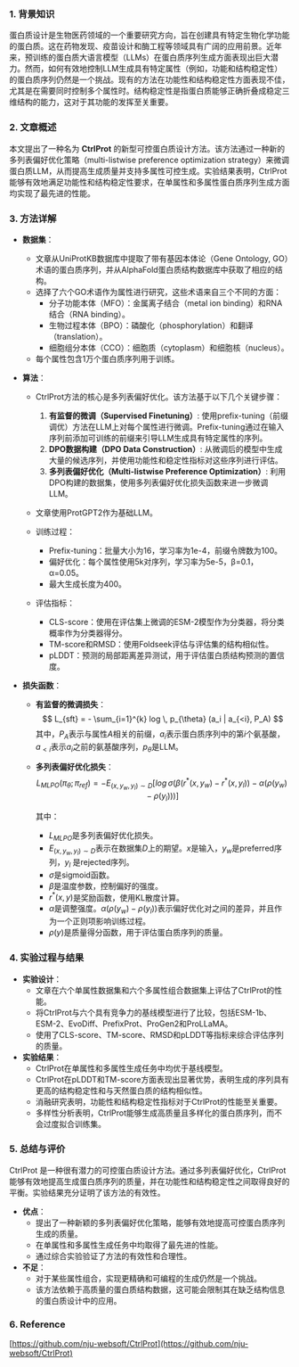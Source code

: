 ### 1. 背景知识
蛋白质设计是生物医药领域的一个重要研究方向，旨在创建具有特定生物化学功能的蛋白质。这在药物发现、疫苗设计和酶工程等领域具有广阔的应用前景。近年来，预训练的蛋白质大语言模型（LLMs）在蛋白质序列生成方面表现出巨大潜力。然而，如何有效地控制LLM生成具有特定属性（例如，功能和结构稳定性）的蛋白质序列仍然是一个挑战。现有的方法在功能性和结构稳定性方面表现不佳，尤其是在需要同时控制多个属性时。结构稳定性是指蛋白质能够正确折叠成稳定三维结构的能力，这对于其功能的发挥至关重要。

### 2. 文章概述
本文提出了一种名为 **CtrlProt** 的新型可控蛋白质设计方法。该方法通过一种新的多列表偏好优化策略（multi-listwise preference optimization strategy）来微调蛋白质LLM，从而提高生成质量并支持多属性可控生成。实验结果表明，CtrlProt 能够有效地满足功能性和结构稳定性要求，在单属性和多属性蛋白质序列生成方面均实现了最先进的性能。

### 3. 方法详解
*   **数据集**：
    *   文章从UniProtKB数据库中提取了带有基因本体论（Gene Ontology, GO）术语的蛋白质序列，并从AlphaFold蛋白质结构数据库中获取了相应的结构。
    *   选择了六个GO术语作为属性进行研究，这些术语来自三个不同的方面：
        *   分子功能本体（MFO）：金属离子结合（metal ion binding）和RNA结合（RNA binding）。
        *   生物过程本体（BPO）：磷酸化（phosphorylation）和翻译（translation）。
        *   细胞组分本体（CCO）：细胞质（cytoplasm）和细胞核（nucleus）。
    *   每个属性包含1万个蛋白质序列用于训练。

*   **算法**：

    *   CtrlProt方法的核心是多列表偏好优化。该方法基于以下几个关键步骤：
        1.  **有监督的微调（Supervised Finetuning）**: 使用prefix-tuning（前缀调优）方法在LLM上对每个属性进行微调。Prefix-tuning通过在输入序列前添加可训练的前缀来引导LLM生成具有特定属性的序列。
        2.  **DPO数据构建（DPO Data Construction）**: 从微调后的模型中生成大量的候选序列，并使用功能性和稳定性指标对这些序列进行评估。
        3.  **多列表偏好优化（Multi-listwise Preference Optimization）**: 利用DPO构建的数据集，使用多列表偏好优化损失函数来进一步微调LLM。
    *   文章使用ProtGPT2作为基础LLM。
    *   训练过程：

        *   Prefix-tuning：批量大小为16，学习率为1e-4，前缀令牌数为100。
        *   偏好优化：每个属性使用5k对序列，学习率为5e-5，β=0.1，α=0.05。
        *   最大生成长度为400。
    *   评估指标：
        *   CLS-score：使用在评估集上微调的ESM-2模型作为分类器，将分类概率作为分类器得分。
        *   TM-score和RMSD：使用Foldseek评估与评估集的结构相似性。
        *   pLDDT：预测的局部距离差异测试，用于评估蛋白质结构预测的置信度。
*   **损失函数**：
    *   **有监督的微调损失**：
        $$
        L_{sft} = - \sum_{i=1}^{k} log \, p_{\theta} (a_i | a_{<i}, P_A)
        $$
        其中，$P_A$表示与属性$A$相关的前缀，$a_i$表示蛋白质序列中的第$i$个氨基酸，$a_{<i}$表示$a_i$之前的氨基酸序列，$p_{\theta}$是LLM。
    *   **多列表偏好优化损失**：
        $$
        L_{MLPO} (\pi_{\theta}; \pi_{ref}) = -E_{(x, y_w, y_l) \sim D} \left[ log \, \sigma \left( \beta \left( r^*(x, y_w) - r^*(x, y_l) \right) - \alpha (\rho(y_w) - \rho(y_l)) \right) \right]
        $$

        其中：
        *   $L_{MLPO}$是多列表偏好优化损失。
        *   $E_{(x, y_w, y_l) \sim D}$表示在数据集$D$上的期望。$x$是输入，$y_w$是preferred序列，$y_l$ 是rejected序列。
        *   $\sigma$是sigmoid函数。
        *   $\beta$是温度参数，控制偏好的强度。
        *   $r^*(x, y)$是奖励函数，使用KL散度计算。
        *   $\alpha$是调整强度。$\alpha (\rho(y_w) - \rho(y_l))$表示偏好优化对之间的差异，并且作为一个正则项影响训练过程。
        *   $\rho(y)$是质量得分函数，用于评估蛋白质序列的质量。

### 4. 实验过程与结果
*   **实验设计**：
    *   文章在六个单属性数据集和六个多属性组合数据集上评估了CtrlProt的性能。
    *   将CtrlProt与六个具有竞争力的基线模型进行了比较，包括ESM-1b、ESM-2、EvoDiff、PrefixProt、ProGen2和ProLLaMA。
    *   使用了CLS-score、TM-score、RMSD和pLDDT等指标来综合评估序列的质量。
*   **实验结果**：
    *   CtrlProt在单属性和多属性生成任务中均优于基线模型。
    *   CtrlProt在pLDDT和TM-score方面表现出显著优势，表明生成的序列具有更高的结构稳定性和与天然蛋白质的结构相似性。
    *   消融研究表明，功能性和结构稳定性指标对于CtrlProt的性能至关重要。
    *   多样性分析表明，CtrlProt能够生成高质量且多样化的蛋白质序列，而不会过度拟合训练集。

### 5. 总结与评价
CtrlProt 是一种很有潜力的可控蛋白质设计方法。通过多列表偏好优化，CtrlProt 能够有效地提高生成蛋白质序列的质量，并在功能性和结构稳定性之间取得良好的平衡。实验结果充分证明了该方法的有效性。

*   **优点**：
    *   提出了一种新颖的多列表偏好优化策略，能够有效地提高可控蛋白质序列生成的质量。
    *   在单属性和多属性生成任务中均取得了最先进的性能。
    *   通过综合实验验证了方法的有效性和合理性。
*   **不足**：
    *   对于某些属性组合，实现更精确和可编程的生成仍然是一个挑战。
    *   该方法依赖于高质量的蛋白质结构数据，这可能会限制其在缺乏结构信息的蛋白质设计中的应用。

### 6. Reference
[https://github.com/nju-websoft/CtrlProt](https://github.com/nju-websoft/CtrlProt)
